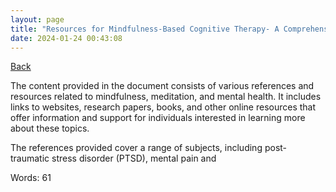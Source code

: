 ```yaml
---
layout: page
title: "Resources for Mindfulness-Based Cognitive Therapy- A Comprehensive Guide"
date: 2024-01-24 00:43:08
---
```


[Back](./)


The content provided in the document consists of various references and resources related to mindfulness, meditation, and mental health. It includes links to websites, research papers, books, and other online resources that offer information and support for individuals interested in learning more about these topics.

The references provided cover a range of subjects, including post-traumatic stress disorder (PTSD), mental pain and

Words: 61